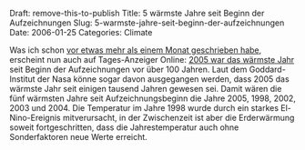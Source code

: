 Draft: remove-this-to-publish
Title: 5 wärmste Jahre seit Beginn der Aufzeichnungen
Slug: 5-warmste-jahre-seit-beginn-der-aufzeichnungen
Date: 2006-01-25
Categories: Climate

Was ich schon [vor etwas mehr als einem Monat geschrieben habe](http://blog.irregular.ch/2005/12/18/2005-war-warmstes-jahr-seit-beginn-der-instrumentenmessungen/), erscheint nun auch auf Tages-Anzeiger Online: [2005 war das wärmste Jahr](http://www.tagesanzeiger.ch/dyn/news/vermischtes/585700.html) seit Beginn der Aufzeichnungen vor über 100 Jahren. Laut dem Goddard-Institut der Nasa könne sogar davon ausgegangen werden, dass 2005 das wärmste Jahr seit einigen tausend Jahren gewesen sei. Damit wären die fünf wärmsten Jahre seit Aufzeichnungsbeginn die Jahre 2005, 1998, 2002, 2003 und 2004. Die Temperatur im Jahre 1998 wurde durch ein starkes El-Nino-Ereignis mitverursacht, in der Zwischenzeit ist aber die Erderwärmung soweit fortgeschritten, dass die Jahrestemperatur auch ohne Sonderfaktoren neue Werte erreicht.
